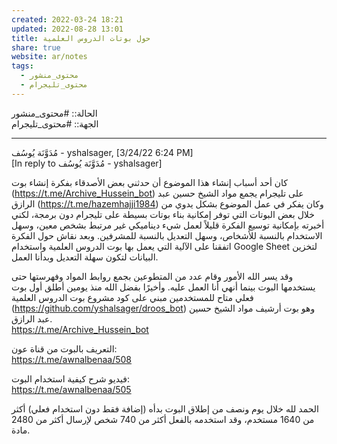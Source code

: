 ```yaml
---  
created: 2022-03-24 18:21  
updated: 2022-08-28 13:01  
title: حول بوتات الدروس العلمية  
share: true  
website: ar/notes  
tags:  
  - محتوى_منشور  
  - محتوى_تليجرام  
---  
```

  
  
الحالة:: #محتوى_منشور  
الجهة:: #محتوى_تليجرام  
  
---  
  
مُدَوَّنَة يُوسُف - yshalsager, [3/24/22 6:24 PM]  
[In reply to مُدَوَّنَة يُوسُف - yshalsager]  
  
كان أحد أسباب إنشاء هذا الموضوع أن حدثني بعض اﻷصدقاء بفكرة إنشاء بوت (<https://t.me/Archive_Hussein_bot>) على تليجرام يجمع مواد الشيخ حسين عبد الرازق (<https://t.me/hazemhajji1984>) وكان يفكر في عمل الموضوع بشكل يدوي من خلال بعض البوتات التي توفر إمكانية بناء بوتات بسيطة على تليجرام دون برمجة، لكني أخبرته بإمكانية توسيع الفكرة قليلاً لعمل شيء ديناميكي غير مرتبط بشخص معين، وسهل الاستخدام بالنسبة للأشخاص، وسهل التعديل بالنسبة للمشرفين. وبعد نقاش حول الفكرة اتفقنا على الآلية التي يعمل بها بوت الدروس العلمية واستخدام Google Sheet لتخزين البيانات لتكون سهلة التعديل وبدأنا العمل.  
  
وقد يسر الله اﻷمور وقام عدد من المتطوعين بجمع روابط المواد وفهرستها حتى يستخدمها البوت بينما أنهي أنا العمل عليه. وأخيرًا بفضل الله منذ يومين أطلق أول بوت فعلي متاح للمستخدمين مبني على كود مشروع بوت الدروس العلمية (<https://github.com/yshalsager/droos_bot>) وهو بوت أرشيف مواد الشيخ حسين عبد الرازق.  
<https://t.me/Archive_Hussein_bot>  
  
التعريف بالبوت من قناة عون:  
<https://t.me/awnalbenaa/508>  
  
فيديو شرح كيفية استخدام البوت:  
<https://t.me/awnalbenaa/505>  
  
الحمد لله خلال يوم ونصف من إطلاق البوت بدأه (إضافة فقط دون استخدام فعلي) أكثر من 1640 مستخدم، وقد استخدمه بالفعل أكثر من 740 شخص لإرسال أكثر من 2480 مادة.  
